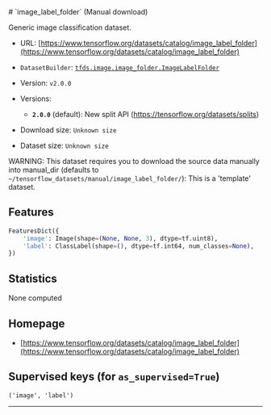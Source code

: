<div itemscope itemtype="http://schema.org/Dataset">
  <div itemscope itemprop="includedInDataCatalog" itemtype="http://schema.org/DataCatalog">
    <meta itemprop="name" content="TensorFlow Datasets" />
  </div>
  <meta itemprop="name" content="image_label_folder" />
  <meta itemprop="description" content="Generic image classification dataset.&#10;&#10;To use this dataset:&#10;&#10;```python&#10;import tensorflow_datasets as tfds&#10;&#10;ds = tfds.load(&#x27;image_label_folder&#x27;, split=&#x27;train&#x27;)&#10;for ex in ds.take(4):&#10;  print(ex)&#10;```&#10;&#10;See [the guide](https://www.tensorflow.org/datasets/overview) for more&#10;informations on [tensorflow_datasets](https://www.tensorflow.org/datasets).&#10;&#10;" />
  <meta itemprop="url" content="https://www.tensorflow.org/datasets/catalog/image_label_folder" />
  <meta itemprop="sameAs" content="https://www.tensorflow.org/datasets/catalog/image_label_folder" />
  <meta itemprop="citation" content="" />
</div>
# `image_label_folder` (Manual download)

Generic image classification dataset.

*   URL:
    [https://www.tensorflow.org/datasets/catalog/image_label_folder](https://www.tensorflow.org/datasets/catalog/image_label_folder)
*   `DatasetBuilder`:
    [`tfds.image.image_folder.ImageLabelFolder`](https://github.com/tensorflow/datasets/tree/master/tensorflow_datasets/image/image_folder.py)
*   Version: `v2.0.0`
*   Versions:

    *   **`2.0.0`** (default): New split API
        (https://tensorflow.org/datasets/splits)

*   Download size: `Unknown size`

*   Dataset size: `Unknown size`

WARNING: This dataset requires you to download the source data manually into
manual_dir (defaults to `~/tensorflow_datasets/manual/image_label_folder/`):
This is a 'template' dataset.

## Features
```python
FeaturesDict({
    'image': Image(shape=(None, None, 3), dtype=tf.uint8),
    'label': ClassLabel(shape=(), dtype=tf.int64, num_classes=None),
})
```

## Statistics
None computed

## Homepage

*   [https://www.tensorflow.org/datasets/catalog/image_label_folder](https://www.tensorflow.org/datasets/catalog/image_label_folder)

## Supervised keys (for `as_supervised=True`)

`('image', 'label')`

--------------------------------------------------------------------------------
